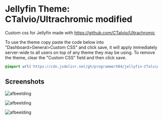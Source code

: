 # Jellyfin Theme: CTalvio/Ultrachromic modified

Custom css for Jellyfin made with https://github.com/CTalvio/Ultrachromic

To use the theme copy paste the code below into "Dashboard>General>Custom CSS" and click save, it will apply immediately server-wide to all users on top of any theme they may be using. To remove the theme, clear the "Custom CSS" field and then click save.

```css
@import url('https://cdn.jsdelivr.net/gh/programmer584/jellyfin-CTalvio-Ultrachromic-modified/jellyfin-CTalvio-Ultrachromic-modified.css');
```



## Screenshots



![afbeelding](https://github.com/programmer584/jellyfin-CTalvio-Ultrachromic-modified/assets/96943997/74f6023a-5703-4ae2-8930-7d527fc5bb3b)

![afbeelding](https://github.com/programmer584/jellyfin-CTalvio-Ultrachromic-modified/assets/96943997/651d2d8d-7094-4034-8bc7-7ff1d81bc225)

![afbeelding](https://github.com/programmer584/jellyfin-CTalvio-Ultrachromic-modified/assets/96943997/b2731820-d64f-4871-9caa-1410eb7611e1)
